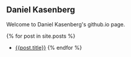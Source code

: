 ## Daniel Kasenberg

Welcome to Daniel Kasenberg's github.io page.

{% for post in site.posts %}
- [{{post.title}}]({{post.url}})
{% endfor %}
